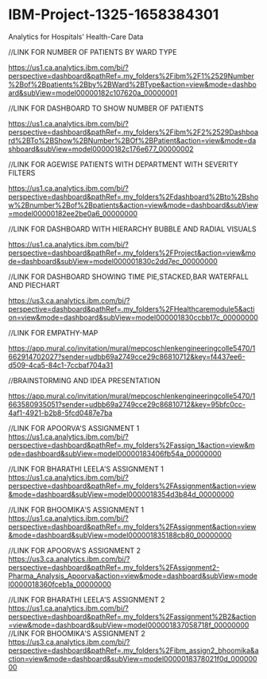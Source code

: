 # IBM-Project-1325-1658384301
Analytics for Hospitals' Health-Care Data


//LINK FOR NUMBER OF PATIENTS BY WARD TYPE

  https://us1.ca.analytics.ibm.com/bi/?perspective=dashboard&pathRef=.my_folders%2Fibm%2F1%2529Number%2Bof%2Bpatients%2Bby%2BWard%2BType&action=view&mode=dashboard&subView=model00000182c107620a_00000001
  
 //LINK FOR DASHBOARD TO SHOW NUMBER OF PATIENTS
 
  https://us1.ca.analytics.ibm.com/bi/?perspective=dashboard&pathRef=.my_folders%2Fibm%2F2%2529Dashboard%2BTo%2BShow%2BNumber%2BOf%2BPatient&action=view&mode=dashboard&subView=model00000182c176e677_00000002
 
 //LINK FOR AGEWISE PATIENTS WITH DEPARTMENT WITH SEVERITY FILTERS
 
  https://us1.ca.analytics.ibm.com/bi/?perspective=dashboard&pathRef=.my_folders%2Fdashboard%2Bto%2Bshow%2Bnumber%2Bof%2Bpatients&action=view&mode=dashboard&subView=model00000182ee2be0a6_00000000

//LINK FOR DASHBOARD WITH HIERARCHY BUBBLE AND RADIAL VISUALS

  https://us1.ca.analytics.ibm.com/bi/?perspective=dashboard&pathRef=.my_folders%2FProject&action=view&mode=dashboard&subView=model000001830c2dd7ec_00000000

//LINK FOR DASHBOARD SHOWING TIME PIE,STACKED,BAR WATERFALL AND PIECHART

  https://us3.ca.analytics.ibm.com/bi/?perspective=dashboard&pathRef=.my_folders%2FHealthcaremodule5&action=view&mode=dashboard&subView=model000001830ccbb17c_00000000

//LINK FOR EMPATHY-MAP

  https://app.mural.co/invitation/mural/mepcoschlenkengineeringcolle5470/1662914702027?sender=udbb69a2749cce29c86810712&key=f4437ee6-d509-4ca5-84c1-7ccbaf704a31
    
//BRAINSTORMING AND IDEA PRESENTATION 

  https://app.mural.co/invitation/mural/mepcoschlenkengineeringcolle5470/1663580935051?sender=udbb69a2749cce29c86810712&key=95bfc0cc-4af1-4921-b2b8-5fcd0487e7ba

//LINK FOR APOORVA'S ASSIGNMENT 1
  https://us1.ca.analytics.ibm.com/bi/?perspective=dashboard&pathRef=.my_folders%2Fassign_1&action=view&mode=dashboard&subView=model00000183406fb54a_00000000
  
//LINK FOR BHARATHI LEELA'S ASSIGNMENT 1
https://us1.ca.analytics.ibm.com/bi/?perspective=dashboard&pathRef=.my_folders%2FAssignment&action=view&mode=dashboard&subView=model0000018354d3b84d_00000000
  
//LINK FOR BHOOMIKA'S ASSIGNMENT 1
  https://us1.ca.analytics.ibm.com/bi/?perspective=dashboard&pathRef=.my_folders%2FAssignment&action=view&mode=dashboard&subView=model000001835188cb80_00000000
  
 //LINK FOR APOORVA'S ASSIGNMENT 2  
  https://us3.ca.analytics.ibm.com/bi/?perspective=dashboard&pathRef=.my_folders%2FAssignment2-Pharma_Analysis_Apoorva&action=view&mode=dashboard&subView=model0000018360fceb1a_00000000
  
//LINK FOR BHARATHI LEELA'S ASSIGNMENT 2
https://us1.ca.analytics.ibm.com/bi/?perspective=dashboard&pathRef=.my_folders%2Fassignment%2B2&action=view&mode=dashboard&subView=model000001837058718f_00000000
//LINK FOR BHOOMIKA'S ASSIGNMENT 2
https://us3.ca.analytics.ibm.com/bi/?perspective=dashboard&pathRef=.my_folders%2Fibm_assign2_bhoomika&action=view&mode=dashboard&subView=model0000018378021f0d_00000000
